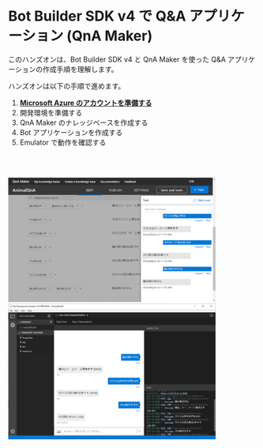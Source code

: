 # Bot Builder SDK v4 で Q&A アプリケーション (QnA Maker)

このハンズオンは、Bot Builder SDK v4 と QnA Maker を使った Q&A アプリケーションの作成手順を理解します。

ハンズオンは以下の手順で進めます。

1. [**Microsoft Azure のアカウントを準備する**](01_AzureAccount.md)
2. 開発環境を準備する
3. QnA Maker のナレッジベースを作成する
4. Bot アプリケーションを作成する
5. Emulator で動作を確認する

<br /><br />

<img src="Assets/Images/qnamaker_edit.png" width="420px" />

<img src="Assets/Images/emulator_demo.png" width="420px" />
